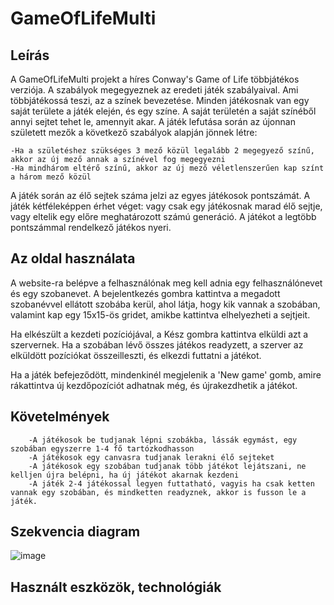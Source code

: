 # GameOfLifeMulti

## Leírás

A GameOfLifeMulti projekt a híres Conway's Game of Life többjátékos verziója. A szabályok megegyeznek az eredeti játék szabályaival. Ami többjátékossá teszi, az a színek bevezetése. Minden játékosnak van egy saját területe a játék elején, és egy színe. A saját területén a saját színéből annyi sejtet tehet le, amennyit akar. A játék lefutása során az újonnan született mezők a következő szabályok alapján jönnek létre:

    -Ha a születéshez szükséges 3 mező közül legalább 2 megegyező színű, akkor az új mező annak a színével fog megegyezni
    -Ha mindhárom eltérő színű, akkor az új mező véletlenszerűen kap színt a három mező közül
    
A játék során az élő sejtek száma jelzi az egyes játékosok pontszámát. A játék kétféleképpen érhet véget: vagy csak egy játékosnak marad élő sejtje, vagy eltelik egy előre meghatározott számú generáció. A játékot a legtöbb pontszámmal rendelkező játékos nyeri.

## Az oldal használata

A website-ra belépve a felhasználónak meg kell adnia egy felhasználónevet és egy szobanevet. A bejelentkezés gombra kattintva a megadott szobanévvel ellátott szobába kerül, ahol látja, hogy kik vannak a szobában, valamint kap egy 15x15-ös gridet, amikbe kattintva elhelyezheti a sejtjeit. 

Ha elkészült a kezdeti pozíciójával, a Kész gombra kattintva elküldi azt a szervernek. Ha a szobában lévő összes játékos readyzett, a szerver az elküldött pozíciókat összeilleszti, és elkezdi futtatni a játékot. 

Ha a játék befejeződött, mindenkinél megjelenik a 'New game' gomb, amire rákattintva új kezdőpozíciót adhatnak még, és újrakezdhetik a játékot.


## Követelmények

        -A játékosok be tudjanak lépni szobákba, lássák egymást, egy szobában egyszerre 1-4 fő tartózkodhasson
        -A játékosok egy canvasra tudjanak lerakni élő sejteket
        -A játékosok egy szobában tudjanak több játékot lejátszani, ne kelljen újra belépni, ha új játékot akarnak kezdeni
        -A játék 2-4 játékossal legyen futtatható, vagyis ha csak ketten vannak egy szobában, és mindketten readyznek, akkor is fusson le a játék.

## Szekvencia diagram

![image](https://user-images.githubusercontent.com/98815314/168903655-f8d270db-8f5b-4bc2-99fc-a77fe3a38891.png)

## Használt eszközök, technológiák

